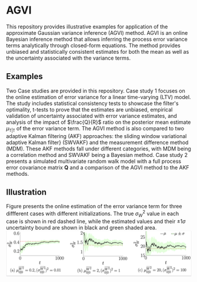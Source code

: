 # AGVI
This repository provides illustrative examples for application of the approximate Gaussian variance inference (AGVI) method. AGVI is an online Bayesian inference method that allows inferring the process error variance terms analytically through closed-form equations. The method provides unbiased and statistically consistent estimates for both the mean as well as the uncertainty associated with the variance terms.
## Examples
Two Case studies are provided in this repository. Case study $1$ focuses on the online estimation of error variance for a linear time-varying (LTV) model. The study includes statistical consistency tests to showcase the filter's optimality, t-tests to prove that the estimates are unbiased, empirical validation of uncertainty associated with error variance estimates, and analysis of the impact of $\frac{Q}{R}$ ratio on the posterior mean estimate $\mu_{\mathtt{T}|\mathtt{T}}$ of the error variance term. The AGVI method is also compared to two adaptive Kalman filtering (AKF) approaches: the sliding window variational adaptive Kalman filter} (SWVAKF)  and the measurement difference method (MDM). These AKF methods fall under different categories, with MDM being a correlation method and SWVAKF being a Bayesian method. Case study $2$ presents a simulated multivariate random walk model with a full process error covariance matrix $\mathbf{Q}$ and a comparison of the AGVI method to the AKF methods.
## Illustration
Figure presents the online estimation of the error variance term for three diffferent cases with different initializations. The true $\sigma^2_{W}$ value in each case is shown in red dashed line, while the estimated values and their $\pm1\sigma$ uncertainty bound are shown in black and green shaded area.
![Online estimation of the error variance term for three diffferent cases with different initialization. The true $\sigma^2_{W}$ value in each case is shown in red dashed line, while the estimated values and their $\pm1\sigma$ uncertainty bound are shown in black and green shaded area.](Figures/Figure1_case_study1.png)


  
